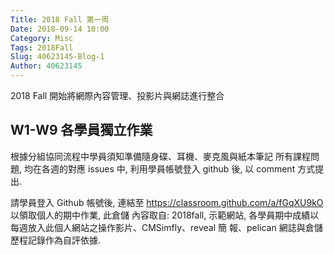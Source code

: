 ```yaml
---
Title: 2018 Fall 第一周
Date: 2018-09-14 10:00
Category: Misc
Tags: 2018Fall
Slug: 40623145-Blog-1
Author: 40623145
---
```


2018 Fall 開始將網際內容管理、投影片與網誌進行整合

<!-- PELICAN_END_SUMMARY -->

W1-W9 各學員獨立作業
----

根據分組協同流程中學員須知準備隨身碟、耳機、麥克風與紙本筆記
所有課程問題, 均在各週的對應 issues 中, 利用學員帳號登入 github 後, 以 comment 方式提出.

請學員登入 Github 帳號後, 連結至 https://classroom.github.com/a/fGqXU9kO 以領取個人的期中作業, 此倉儲
內容取自: 2018fall, 示範網站, 各學員期中成績以每週放入此個人網站之操作影片、CMSimfly、reveal 簡
報、pelican 網誌與倉儲歷程記錄作為自評依據.


